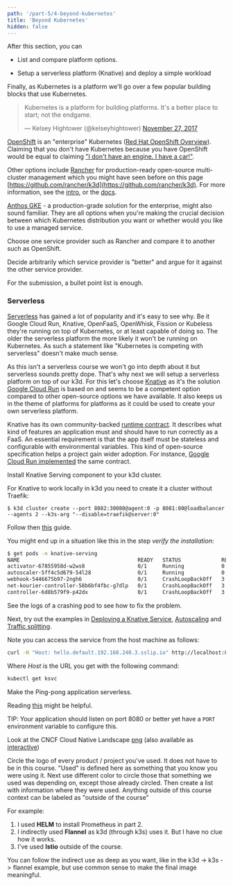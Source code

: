 ```yaml
---
path: '/part-5/4-beyond-kubernetes'
title: 'Beyond Kubernetes'
hidden: false
---
```



<text-box variant='learningObjectives' name='Learning Objectives'>

After this section, you can

- List and compare platform options.

- Setup a serverless platform (Knative) and deploy a simple workload

</text-box>

Finally, as Kubernetes is a platform we'll go over a few popular building blocks that use Kubernetes.

<blockquote class="twitter-tweet"><p lang="en" dir="ltr">Kubernetes is a platform for building platforms. It&#39;s a better place to start; not the endgame.</p>&mdash; Kelsey Hightower (@kelseyhightower) <a href="https://twitter.com/kelseyhightower/status/935252923721793536?ref_src=twsrc%5Etfw">November 27, 2017</a></blockquote>

[OpenShift](https://www.openshift.com/) is an "enterprise" Kubernetes ([Red Hat OpenShift Overview](https://developers.redhat.com/products/openshift/overview)). Claiming that you don't have Kubernetes because you have OpenShift would be equal to claiming ["I don't have an engine. I have a car!"](https://www.openshift.com/blog/enterprise-kubernetes-with-openshift-part-one).

Other options include [Rancher](https://rancher.com/) for production-ready open-source multi-cluster management which you might have seen before on this page [https://github.com/rancher/k3d](https://github.com/rancher/k3d). For more information, see the [intro](https://www.youtube.com/watch?v=5h1TCrh_hZ0&ab_channel=RancherbySUSE), or the [docs](https://rancher.com/docs).

[Anthos GKE](https://cloud.google.com/anthos/gke) - a production-grade solution for the enterprise, might also sound familiar. They are all options when you're making the crucial decision between which Kubernetes distribution you want or whether would you like to use a managed service.

<exercise name='Exercise 5.05: Platform comparison'>

  Choose one service provider such as Rancher and compare it to another such as OpenShift.

  Decide arbitrarily which service provider is "better" and argue for it against the other service provider.

  For the submission, a bullet point list is enough.

</exercise>

### Serverless ###

[Serverless](https://en.wikipedia.org/wiki/Serverless_computing) has gained a lot of popularity and it's easy to see why. Be it Google Cloud Run, Knative, OpenFaaS, OpenWhisk, Fission or Kubeless they're running on top of Kubernetes, or at least capable of doing so. The older the serverless platform the more likely it won't be running on Kubernetes. As such a statement like "Kubernetes is competing with serverless" doesn't make much sense.

As this isn't a serverless course we won't go into depth about it but serverless sounds pretty dope. That's why next we will setup a serverless platform on top of our k3d. For this let's choose [Knative](https://knative.dev/) as it's the solution [Google Cloud Run](https://cloud.google.com/blog/products/serverless/knative-based-cloud-run-services-are-ga) is based on and seems to be a competent option compared to other open-source options we have available. It also keeps us in the theme of platforms for platforms as it could be used to create your own serverless platform.

Knative has its own community-backed [runtime contract](https://github.com/knative/specs/blob/main/specs/serving/runtime-contract.md). It describes what kind of features an application must and should have to run correctly as a FaaS. An essential requirement is that the app itself must be stateless and configurable with environmental variables. This kind of open-source specification helps a project gain wider adoption. For instance, [Google Cloud Run implemented](https://ahmet.im/blog/cloud-run-is-a-knative/) the same contract.


<exercise name='Exercise 5.06: Trying Serverless'>

Install Knative Serving component to your k3d cluster.

For Knative to work locally in k3d you need to create it a cluster without Traefik:

```console
$ k3d cluster create --port 8082:30080@agent:0 -p 8081:80@loadbalancer --agents 2 --k3s-arg "--disable=traefik@server:0"
```

Follow then [this](https://knative.dev/docs/install/yaml-install/serving/install-serving-with-yaml/) guide.

You might end up in a situation like this in the step _verify the installation_:

```bash
$ get pods -n knative-serving
NAME                                      READY   STATUS             RESTARTS      AGE
activator-67855958d-w2ws8                 0/1     Running            0             64s
autoscaler-5ff4c5d679-54l28               0/1     Running            0             64s
webhook-5446675b97-2ngh6                  0/1     CrashLoopBackOff   3 (12s ago)   64s
net-kourier-controller-58b6bf4fbc-g7dlp   0/1     CrashLoopBackOff   3 (10s ago)   55s
controller-6d8b579f9-p42dx                0/1     CrashLoopBackOff   3 (6s ago)    64s
```

See the logs of a crashing pod to see how to fix the problem.

Next, try out the examples in [Deploying a Knative Service](https://knative.dev/docs/getting-started/first-service/), [Autoscaling](https://knative.dev/docs/getting-started/first-autoscale/) and [Traffic splitting](https://knative.dev/docs/getting-started/first-traffic-split/).

Note you can access the service from the host machine as follows:

```bash
curl -H "Host: hello.default.192.168.240.3.sslip.io" http://localhost:8081
```

Where _Host_ is the URL you get with the following command:

```bash
kubectl get ksvc
```

</exercise>

<exercise name='Exercise 5.07: Deploy to Serverless'>

  Make the Ping-pong application serverless.

  Reading [this](https://knative.dev/docs/serving/convert-deployment-to-knative-service/) might be helpful.

  TIP: Your application should listen on port 8080 or better yet have a `PORT` environment variable to configure this.

</exercise>

<exercise name='Exercise 5.08: Landscape'>

  Look at the CNCF Cloud Native Landscape [png](https://landscape.cncf.io/images/landscape.png) (also available as [interactive](https://landscape.cncf.io/))

  Circle the logo of every product / project you've used. It does not have to be in this course. "Used" is defined here as something that you know you were using it. Next use different color to circle those that something we used was depending on, except those already circled. Then create a list with information where they were used. Anything outside of this course context can be labeled as "outside of the course"

  For example:
  1. I used **HELM** to install Prometheus in part 2.
  2. I indirectly used **Flannel** as k3d (through k3s) uses it. But I have no clue how it works.
  3. I've used **Istio** outside of the course.

  You can follow the indirect use as deep as you want, like in the k3d -> k3s -> flannel example, but use common sense to make the final image meaningful.

</exercise>

